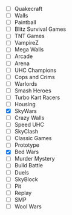 - [ ] Quakecraft
- [ ] Walls
- [ ] Paintball
- [ ] Blitz Survival Games
- [ ] TNT Games
- [ ] VampireZ
- [ ] Mega Walls
- [ ] Arcade
- [ ] Arena
- [ ] UHC Champions
- [ ] Cops and Crims
- [ ] Warlords
- [ ] Smash Heroes
- [ ] Turbo Kart Racers
- [ ] Housing
- [x] SkyWars
- [ ] Crazy Walls
- [ ] Speed UHC
- [ ] SkyClash
- [ ] Classic Games
- [ ] Prototype
- [x] Bed Wars
- [ ] Murder Mystery
- [ ] Build Battle
- [ ] Duels
- [ ] SkyBlock
- [ ] Pit
- [ ] Replay
- [ ] SMP
- [ ] Wool Wars
